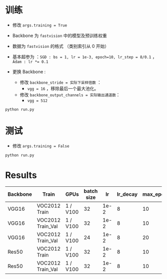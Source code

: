 # 训练

+ 修改 `args.training = True`
+ Backbone 为 `fastvision` 中的模型及预训练权重
+ 数据为 `fastvision` 的格式 （类别索引从 0 开始）
+ 基本超参为 ：`SGD : bs = 1, lr = 1e-3, epoch=10, lr_step = 8/0.1` ，`Adam : lr *= 0.1`

+ 更换 Backbone :
  + 修改 `backbone_stride = 实际下采样倍数` ：
    + `vgg = 16` ，移除最后一个最大池化。
  + 修改 `backbone_output_channels = 实际输出通道数`：
    +  `vgg = 512`

```bash
python run.py
```



# 测试

+ 修改 `args.training = False`

```bash
python run.py
```



# Results

| Backbone | Train             | GPUs     | batch size | lr   | lr_decay | max_epoch | time/epoch | Test         | mAP50  |
| -------- | ----------------- | -------- | ---------- | ---- | -------- | --------- | ---------- | ------------ | ------ |
| VGG16    | VOC2012 Train     | 1 / V100 | 32         | 1e-2 | 8        | 10        | 5 min      | VOC2012 Val  | 0.4139 |
| VGG16    | VOC2012 Train_Val | 1 / V100 | 32         | 1e-2 | 8        | 10        | 10 min     | VOC2012 Val  | 0.6295 |
| VGG16    | VOC2012 Train_Val | 1 / V100 | 24         | 1e-2 | 8        | 20        | 10 min     | VOC2012 Test | 0.5673 |
| Res50    | VOC2012 Train     | 1 / V100 | 32         | 1e-2 | 8        | 10        |            | VOC2012 Val  |        |
| Res50    | VOC2012 Train_Val | 1 / V100 | 32         | 1e-2 | 8        | 10        |            | VOC2012 Test |        |
